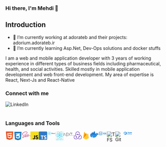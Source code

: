 ### Hi there, I'm Mehdi 👋

## Introduction

- 🔭 I’m currently working at adorateb and their projects: 
  adorium.adorateb.ir
- 🌱 I’m currently learning Asp.Net, Dev-Ops solutions and docker stuffs

I am a web and mobile application developer with 3 years of working
experience in different types of business fields including pharmaceutical, health, and
social activities. Skilled mostly in mobile application development and web front-end
development. My area of expertise is React, Next-Js and React-Native


### Connect with me

[<img align="left" alt="LinkedIn" width="80" src="https://github.com/mmttt89/mmttt89/blob/main/images/linkedin_logo.ico" />](https://www.linkedin.com/in/mehdi-taghdisi-167203173/)
<br />
<br />

### Languages and Tools

<img align="left" alt="HTML5" width="26px" src="https://github.com/mmttt89/mmttt89/blob/main/images/Html_logo.png" />
<img align="left" alt="CSS" width="26px" src="https://github.com/mmttt89/mmttt89/blob/main/images/css_logo.png" />
<img align="left" alt="Sass" width="26px" src="https://github.com/mmttt89/mmttt89/blob/main/images/sass_logo.png" />
<img align="left" alt="JS" width="26px" src="https://github.com/mmttt89/mmttt89/blob/main/images/javascript.svg.png" />
<img align="left" alt="TS" width="26px" src="https://github.com/mmttt89/mmttt89/blob/main/images/ts_logo.svg.png" />
<img align="left" alt="React" width="26px" src="https://github.com/mmttt89/mmttt89/blob/main/images/react_logo.png" />
<img align="left" alt="ReactNative" width="26px" src="https://github.com/mmttt89/mmttt89/blob/main/images/RN_logo.png" />
<img align="left" alt="NextJs" width="30px" src="https://github.com/mmttt89/mmttt89/blob/main/images/Nextjs_logogo.svg.png" />

<img align="left" alt="Redux" width="26px" src="https://github.com/mmttt89/mmttt89/blob/main/images/redux_logo.png" />
<img align="left" alt="Firebase" width="26px" src="https://github.com/mmttt89/mmttt89/blob/main/images/firebase_logo.png" />
<img align="left" alt="Docker" width="26px" src="https://github.com/mmttt89/mmttt89/blob/main/images/docker-logo.png" />
<img align="left" alt="SQL" width="26px" src="https://github.com/mmttt89/mmttt89/blob/main/images/SQL_logo.png" />
<img align="left" alt="TFS" width="26px" src="https://github.com/mmttt89/mmttt89/blob/main/images/tfs_logo.jpeg" />
<img align="left" alt="Git" width="26px" src="https://github.com/mmttt89/mmttt89/blob/main/images/Git_logo.jpeg" />
<img align="left" alt="Azure" width="26px" src="https://github.com/mmttt89/mmttt89/blob/main/images/Azure-DevOps.jpeg" />


<!--
**mmttt89/mmttt89** is a ✨ _special_ ✨ repository because its `README.md` (this file) appears on your GitHub profile.

Here are some ideas to get you started:

- 🔭 I’m currently working on ...
- 🌱 I’m currently learning ...
- 👯 I’m looking to collaborate on ...
- 🤔 I’m looking for help with ...
- 💬 Ask me about ...
- 📫 How to reach me: ...
- 😄 Pronouns: ...
- ⚡ Fun fact: ...
-->
